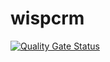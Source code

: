# wispcrm

[![Quality Gate Status](http://bc6e17f.online-server.cloud:9000/api/project_badges/measure?project=org.wispcrm%3Awispcrm&metric=alert_status)](http://bc6e17f.online-server.cloud:9000/dashboard?id=org.wispcrm%3Awispcrm)
